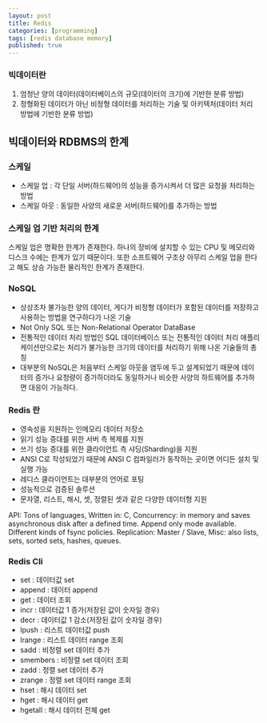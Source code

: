 ```yaml
---
layout: post
title: Redis
categories: [programming]
tags: [redis database memory]
published: true
---
```


### 빅데이터란
1. 엄청난 양의 데이터(데이터베이스의 규모(데이터의 크기)에 기반한 분류 방법)
2. 정형화된 데이터가 아닌 비정형 데이터를 처리하는 기술 및 아키텍처(데이터 처리 방법에 기반한 분류 방법)

## 빅데이터와 RDBMS의 한계
### 스케일
- 스케일 업 : 각 단일 서버(하드웨어)의 성능을 증가시켜서 더 많은 요청을 처리하는 방법
- 스케일 아웃 : 동일한 사양의 새로운 서버(하드웨어)를 추가하는 방법

### 스케일 업 기반 처리의 한계
스케일 업은 명확한 한계가 존재한다. 하나의 장비에 설치할 수 있는 CPU 및 메모리와 디스크 수에는 한계가 있기 때문이다.
또한 소프트웨어 구조상 아무리 스케일 업을 한다고 해도 상승 가능한 물리적인 한계가 존재한다.

### NoSQL
- 상상조차 불가능한 양의 데이터, 게다가 비정형 데이터가 포함된 데이터를 저장하고 사용하는 방법을 연구하다가 나온 기술
- Not Only SQL 또는 Non-Relational Operator DataBase
- 전통적인 데이터 처리 방법인 SQL 데이터베이스 또는 전통적인 데이터 처리 애플리케이션만으로는 처리가 
  불가능한 크기의 데이터를 처리하기 위해 나온 기술들의 총칭  
- 대부분의 NoSQL은 처음부터 스케일 아웃을 염두에 두고 설계되었기 때문에 데이터의 증가나 요청량이 증가하더라도 동일하거나 비슷한 사양의 하트웨어를 추가하면 대응이 가능하다.  

### Redis 란
- 영속성을 지원하는 인메모리 데이터 저장소
- 읽기 성능 증대를 위한 서버 측 복제를 지원
- 쓰기 성능 증대를 위한 클라이언트 측 샤딩(Sharding)을 지원
- ANSI C로 작성되었기 때문에 ANSI C 컴파일러가 동작하는 곳이면 어디든 설치 및 실행 가능
- 레디스 클라이언트는 대부분의 언어로 포팅
- 성능적으로 검증된 솔루션
- 문자열, 리스트, 해시, 셋, 정렬된 셋과 같은 다양한 데이터형 지원

API: Tons of languages, 
Written in: C, Concurrency: in memory and saves asynchronous disk after a defined time. 
Append only mode available. 
Different kinds of fsync policies. 
Replication: Master / Slave, Misc: also lists, sets, sorted sets, hashes, queues.

### Redis Cli
- set : 데이터값 set
- append : 데이터 append
- get : 데이터 조회
- incr : 데이터값 1 증가(저장된 값이 숫자일 경우)
- decr : 데이터값 1 감소(저장된 값이 숫자일 경우)
- lpush : 리스트 데이터값 push
- lrange : 리스트 데이터 range 조회
- sadd : 비정렬 set 데이터 추가
- smembers : 비정렬 set 데이터 조회
- zadd : 정렬 set 데이터 추가
- zrange : 정렬 set 데이터 range 조회
- hset : 해시 데이터 set
- hget : 해시 데이터 get
- hgetall : 해시 데이터 전체 get
